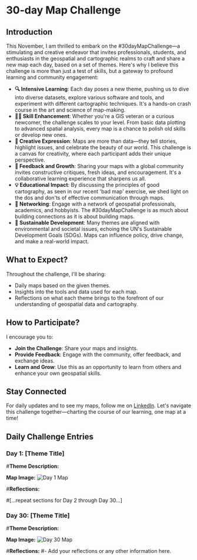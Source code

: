 # 30-day Map Challenge

## Introduction
This November, I am thrilled to embark on the #30dayMapChallenge—a stimulating and creative endeavor that invites professionals, students, and enthusiasts in the geospatial and cartographic realms to craft and share a new map each day, based on a set of themes. Here's why I believe this challenge is more than just a test of skills, but a gateway to profound learning and community engagement:

- **🔍 Intensive Learning**: Each day poses a new theme, pushing us to dive into diverse datasets, explore various software and tools, and experiment with different cartographic techniques. It's a hands-on crash course in the art and science of map-making.
- **👩‍💻 Skill Enhancement**: Whether you're a GIS veteran or a curious newcomer, the challenge scales to your level. From basic data plotting to advanced spatial analysis, every map is a chance to polish old skills or develop new ones.
- **🌟 Creative Expression**: Maps are more than data—they tell stories, highlight issues, and celebrate the beauty of our world. This challenge is a canvas for creativity, where each participant adds their unique perspective.
- **🔄 Feedback and Growth**: Sharing your maps with a global community invites constructive critiques, fresh ideas, and encouragement. It's a collaborative learning experience that sharpens us all.
- **💡 Educational Impact**: By discussing the principles of good cartography, as seen in our recent 'bad map' exercise, we shed light on the dos and don'ts of effective communication through maps.
- **🔗 Networking**: Engage with a network of geospatial professionals, academics, and hobbyists. The #30dayMapChallenge is as much about building connections as it is about building maps.
- **🌱 Sustainable Development**: Many themes are aligned with environmental and societal issues, echoing the UN's Sustainable Development Goals (SDGs). Maps can influence policy, drive change, and make a real-world impact.

## What to Expect?
Throughout the challenge, I'll be sharing:
- Daily maps based on the given themes.
- Insights into the tools and data used for each map.
- Reflections on what each theme brings to the forefront of our understanding of geospatial data and cartography.

## How to Participate?
I encourage you to:
- **Join the Challenge**: Share your maps and insights.
- **Provide Feedback**: Engage with the community, offer feedback, and exchange ideas.
- **Learn and Grow**: Use this as an opportunity to learn from others and enhance your own geospatial skills.

## Stay Connected
For daily updates and to see my maps, follow me on [LinkedIn](https://www.linkedin.com/in/desmond-lartey/). Let's navigate this challenge together—charting the course of our learning, one map at a time!

## Daily Challenge Entries

### Day 1: [Theme Title]
#**Theme Description:**


**Map Image:**
![Day 1 Map](data/day1_map.png)

#**Reflections:**


#[...repeat sections for Day 2 through Day 30...]

### Day 30: [Theme Title]
#**Theme Description:**


**Map Image:**
![Day 30 Map](data/day30_map.png)

#**Reflections:**
#- Add your reflections or any other information here.

